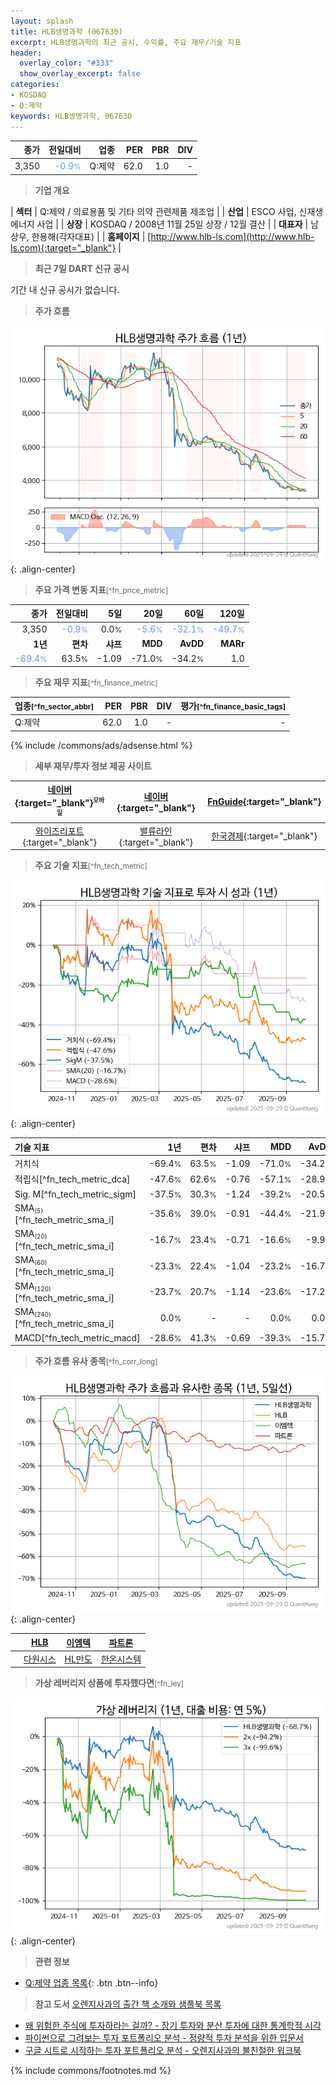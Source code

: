 ```yaml
---
layout: splash
title: HLB생명과학 (067630)
excerpt: HLB생명과학의 최근 공시, 수익률, 주요 재무/기술 지표
header:
  overlay_color: "#333"
  show_overlay_excerpt: false
categories:
- KOSDAQ
- Q:제약
keywords: HLB생명과학, 067630
---
```


| **종가** | **전일대비** | **업종** | **PER** | **PBR** | **DIV** |
| -------: | -----------: | -------: | ------: | ------: | ------: |
| 3,350 | <span style="color: cornflowerblue">-0.9<small>%</small></span> | Q:제약 | 62.0 | 1.0 | - |

<!-- more -->


> **기업 개요**<a id="company"></a>

| <span style="white-space:nowrap;">**섹터**</span> | Q:제약 / 의료용품 및 기타 의약 관련제품 제조업 |
| <span style="white-space:nowrap;">**산업**</span> | ESCO 사업, 신재생에너지 사업 |
| <span style="white-space:nowrap;">**상장**</span> | KOSDAQ / 2008년 11월 25일 상장 / 12월 결산 |
| <span style="white-space:nowrap;">**대표자**</span> | 남상우, 한용해(각자대표) |
| <span style="white-space:nowrap;">**홈페이지**</span> | [http://www.hlb-ls.com](http://www.hlb-ls.com){:target="_blank"} |


> **최근 7일 DART 신규 공시**<a id="dart"></a>

기간 내 신규 공시가 없습니다.


> **주가 흐름**<a id="price"></a>

![067630](/stock/images/067630.png){: .align-center}


> **주요 가격 변동 지표**<small>[^fn_price_metric]</small>

| **종가** | **전일대비** | **5일** | **20일** | **60일** | **120일** |
| -------: | -----------: | ------: | -------: | -------: | --------: |
| 3,350 | <span style="color: cornflowerblue">-0.9<small>%</small></span> | 0.0<small>%</small> | <span style="color: cornflowerblue">-5.6<small>%</small></span> | <span style="color: cornflowerblue">-32.1<small>%</small></span> | <span style="color: cornflowerblue">-49.7<small>%</small></span> |
| **1년** | **편차** | **샤프** | **MDD** | **AvDD** | **MARr** |
| <span style="color: cornflowerblue">-69.4<small>%</small></span> | 63.5<small>%</small> | -1.09 | -71.0<small>%</small> | -34.2<small>%</small> | 1.0 |


> **주요 재무 지표**<small>[^fn_finance_metric]</small>

| **업종**<small>[^fn_sector_abbr]</small> | **PER** | **PBR** | **DIV** | **평가**<small>[^fn_finance_basic_tags]</small> |
| :--------------------------------------- | ------: | ------: | ------: | ----------------------------------------------: |
| Q:제약 | 62.0 | 1.0 | - | - |



{% include /commons/ads/adsense.html %}

> **세부 재무/투자 정보 제공 사이트**

| [네이버](https://m.stock.naver.com/domestic/stock/067630/finance/summary){:target="_blank"}<sup><small>모바일</small></sup> | [네이버](https://finance.naver.com/item/coinfo.naver?code=067630){:target="_blank"} | [FnGuide](https://comp.fnguide.com/SVO2/ASP/SVD_Invest.asp?gicode=A067630&MenuYn=Y){:target="_blank"} |
| :---: | :---: | :---: |
| [와이즈리포트](https://comp.wisereport.co.kr/company/c1040001.aspx?cmp_cd=067630){:target="_blank"} | [밸류라인](https://www.valueline.co.kr/finance/summary/067630){:target="_blank"} | [한국경제](https://markets.hankyung.com/stock/067630/financial-summary){:target="_blank"} |


> **주요 기술 지표**<small>[^fn_tech_metric]</small>


![067630](/stock/images/067630_tech.png){: .align-center}

| **기술 지표** | **1년** | **편차** | **샤프** | **MDD** | **AvDD** |
| :------------ | ------: | -----------: | -------: | ------: | -------: |
| 거치식 | -69.4<small>%</small> | 63.5<small>%</small> | -1.09 | -71.0<small>%</small> | -34.2<small>%</small> |
| 적립식[^fn_tech_metric_dca] | -47.6<small>%</small> | 62.6<small>%</small> | -0.76 | -57.1<small>%</small> | -28.9<small>%</small> |
| Sig. M[^fn_tech_metric_sigm] | -37.5<small>%</small> | 30.3<small>%</small> | -1.24 | -39.2<small>%</small> | -20.5<small>%</small> |
| SMA<small><sub>(5)</sub></small>[^fn_tech_metric_sma_i] | -35.6<small>%</small> | 39.0<small>%</small> | -0.91 | -44.4<small>%</small> | -21.9<small>%</small> |
| SMA<small><sub>(20)</sub></small>[^fn_tech_metric_sma_i] | -16.7<small>%</small> | 23.4<small>%</small> | -0.71 | -16.6<small>%</small> | -9.9<small>%</small> |
| SMA<small><sub>(60)</sub></small>[^fn_tech_metric_sma_i] | -23.3<small>%</small> | 22.4<small>%</small> | -1.04 | -23.2<small>%</small> | -16.7<small>%</small> |
| SMA<small><sub>(120)</sub></small>[^fn_tech_metric_sma_i] | -23.7<small>%</small> | 20.7<small>%</small> | -1.14 | -23.6<small>%</small> | -17.2<small>%</small> |
| SMA<small><sub>(240)</sub></small>[^fn_tech_metric_sma_i] | 0.0<small>%</small> | - | - | 0.0<small>%</small> | 0.0<small>%</small> |
| MACD[^fn_tech_metric_macd] | -28.6<small>%</small> | 41.3<small>%</small> | -0.69 | -39.3<small>%</small> | -15.7<small>%</small> |


> **주가 흐름 유사 종목**<a id="corr"></a><small>[^fn_corr_long]</small>

![067630](/stock/images/067630_corr.png){: .align-center}

|       | [HLB](/028300/) | [이엠텍](/091120/) | [파트론](/091700/) |
| :---: | :------------------------------------: | :------------------------------------: | :------------------------------------: |
|       | [다원시스](/068240/) | [HL만도](/204320/) | [한온시스템](/018880/) |


> **가상 레버리지 상품에 투자했다면**<a id="2x"></a><small>[^fn_lev]</small>

![067630](/stock/images/067630_2x.png){: .align-center}


> **관련 정보**

- [Q:제약 업종 목록](/stats/sector/kosdaq_업종_제약_종목/){: .btn .btn--info}

> **참고 도서** [오렌지사과의 출간 책 소개와 샘플북 목록](https://kongdori.tistory.com/691)

- [왜 위험한 주식에 투자하라는 걸까? - 장기 투자와 분산 투자에 대한 통계학적 시각](https://kongdori.tistory.com/421)
- [파이썬으로 그려보는 투자 포트폴리오 분석  - 정량적 투자 분석을 위한 입문서](https://kongdori.tistory.com/643)
- [구글 시트로 시작하는 투자 포트폴리오 분석 - 오렌지사과의 불친절한 워크북](https://kongdori.tistory.com/449)


{% include commons/footnotes.md %}